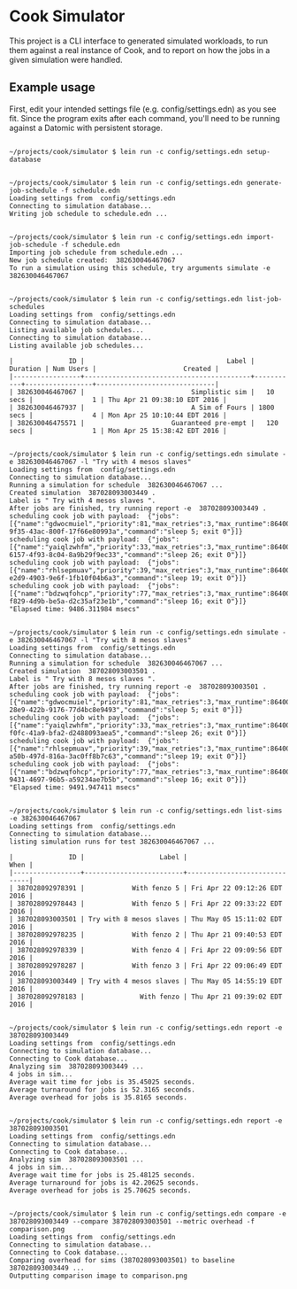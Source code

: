 # Cook Simulator

This project is a CLI interface to generated simulated workloads, to run them against a real instance of Cook, and to report on how the jobs in a given simulation were handled.

## Example usage

First, edit your intended settings file (e.g. config/settings.edn) as you see fit.
Since the program exits after each command, you'll need to be running against a
Datomic with persistent storage.

<pre><code>
~/projects/cook/simulator $ lein run -c config/settings.edn setup-database


~/projects/cook/simulator $ lein run -c config/settings.edn generate-job-schedule -f schedule.edn
Loading settings from  config/settings.edn
Connecting to simulation database...
Writing job schedule to schedule.edn ...


~/projects/cook/simulator $ lein run -c config/settings.edn import-job-schedule -f schedule.edn
Importing job schedule from schedule.edn ...
New job schedule created:  382630046467067
To run a simulation using this schedule, try arguments simulate -e  382630046467067


~/projects/cook/simulator $ lein run -c config/settings.edn list-job-schedules
Loading settings from  config/settings.edn
Connecting to simulation database...
Listing available job schedules...
Connecting to simulation database...
Listing available job schedules...

|              ID |                                    Label |  Duration | Num Users |                      Created |
|-----------------+------------------------------------------+-----------+-----------------+------------------------------|
| 382630046467067 |                           Simplistic sim |   10 secs |               1 | Thu Apr 21 09:38:10 EDT 2016 |
| 382630046467937 |                           A Sim of Fours | 1800 secs |               4 | Mon Apr 25 10:10:44 EDT 2016 |
| 382630046475571 |                      Guaranteed pre-empt |   120 secs |               1 | Mon Apr 25 15:38:42 EDT 2016 |


~/projects/cook/simulator $ lein run -c config/settings.edn simulate -e 382630046467067 -l "Try with 4 mesos slaves"
Loading settings from  config/settings.edn
Connecting to simulation database...
Running a simulation for schedule  382630046467067 ...
Created simulation  387028093003449 .
Label is " Try with 4 mesos slaves ".
After jobs are finished, try running report -e  387028093003449 .
scheduling cook job with payload:  {"jobs":[{"name":"gdwocmuiel","priority":81,"max_retries":3,"max_runtime":86400000,"mem":464,"cpus":2.0,"uuid":"572b971c-9f35-43ac-800f-17f66e80993a","command":"sleep 5; exit 0"}]}
scheduling cook job with payload:  {"jobs":[{"name":"yaiqlzwhfm","priority":33,"max_retries":3,"max_runtime":86400000,"mem":623,"cpus":1.0,"uuid":"572b971e-6157-4f93-8c04-8a9b29f9ec33","command":"sleep 26; exit 0"}]}
scheduling cook job with payload:  {"jobs":[{"name":"rhlsepmuav","priority":39,"max_retries":3,"max_runtime":86400000,"mem":27,"cpus":2.0,"uuid":"572b971f-e2d9-4903-9e6f-1fb10f04b6a3","command":"sleep 19; exit 0"}]}
scheduling cook job with payload:  {"jobs":[{"name":"bdzwqfohcp","priority":77,"max_retries":3,"max_runtime":86400000,"mem":1007,"cpus":4.0,"uuid":"572b9720-f829-4d9b-be5a-d2c35af23e1b","command":"sleep 16; exit 0"}]}
"Elapsed time: 9486.311984 msecs"


~/projects/cook/simulator $ lein run -c config/settings.edn simulate -e 382630046467067 -l "Try with 8 mesos slaves"
Loading settings from  config/settings.edn
Connecting to simulation database...
Running a simulation for schedule  382630046467067 ...
Created simulation  387028093003501 .
Label is " Try with 8 mesos slaves ".
After jobs are finished, try running report -e  387028093003501 .
scheduling cook job with payload:  {"jobs":[{"name":"gdwocmuiel","priority":81,"max_retries":3,"max_runtime":86400000,"mem":464,"cpus":2.0,"uuid":"572b9aca-28e9-422b-9176-77d4bc8e9493","command":"sleep 5; exit 0"}]}
scheduling cook job with payload:  {"jobs":[{"name":"yaiqlzwhfm","priority":33,"max_retries":3,"max_runtime":86400000,"mem":623,"cpus":1.0,"uuid":"572b9acd-f0fc-41a9-bfa2-d2488093aea5","command":"sleep 26; exit 0"}]}
scheduling cook job with payload:  {"jobs":[{"name":"rhlsepmuav","priority":39,"max_retries":3,"max_runtime":86400000,"mem":27,"cpus":2.0,"uuid":"572b9ace-a50b-497d-816a-3ac0ff8b7c63","command":"sleep 19; exit 0"}]}
scheduling cook job with payload:  {"jobs":[{"name":"bdzwqfohcp","priority":77,"max_retries":3,"max_runtime":86400000,"mem":1007,"cpus":4.0,"uuid":"572b9acf-9431-4697-96b5-a59234ae7b5b","command":"sleep 16; exit 0"}]}
"Elapsed time: 9491.947411 msecs"


~/projects/cook/simulator $ lein run -c config/settings.edn list-sims -e 382630046467067
Loading settings from  config/settings.edn
Connecting to simulation database...
listing simulation runs for test 382630046467067 ...

|              ID |                   Label |                         When |
|-----------------+-------------------------+------------------------------|
| 387028092978391 |            With fenzo 5 | Fri Apr 22 09:12:26 EDT 2016 |
| 387028092978443 |            With fenzo 5 | Fri Apr 22 09:33:22 EDT 2016 |
| 387028093003501 | Try with 8 mesos slaves | Thu May 05 15:11:02 EDT 2016 |
| 387028092978235 |            With fenzo 2 | Thu Apr 21 09:40:53 EDT 2016 |
| 387028092978339 |            With fenzo 4 | Fri Apr 22 09:09:56 EDT 2016 |
| 387028092978287 |            With fenzo 3 | Fri Apr 22 09:06:49 EDT 2016 |
| 387028093003449 | Try with 4 mesos slaves | Thu May 05 14:55:19 EDT 2016 |
| 387028092978183 |              With fenzo | Thu Apr 21 09:39:02 EDT 2016 |


~/projects/cook/simulator $ lein run -c config/settings.edn report -e 387028093003449
Loading settings from  config/settings.edn
Connecting to simulation database...
Connecting to Cook database...
Analyzing sim  387028093003449 ...
4 jobs in sim...
Average wait time for jobs is 35.45025 seconds.
Average turnaround for jobs is 52.3165 seconds.
Average overhead for jobs is 35.8165 seconds.


~/projects/cook/simulator $ lein run -c config/settings.edn report -e 387028093003501
Loading settings from  config/settings.edn
Connecting to simulation database...
Connecting to Cook database...
Analyzing sim  387028093003501 ...
4 jobs in sim...
Average wait time for jobs is 25.48125 seconds.
Average turnaround for jobs is 42.20625 seconds.
Average overhead for jobs is 25.70625 seconds.


~/projects/cook/simulator $ lein run -c config/settings.edn compare -e 387028093003449 --compare 387028093003501 --metric overhead -f comparison.png
Loading settings from  config/settings.edn
Connecting to simulation database...
Connecting to Cook database...
Comparing overhead for sims (387028093003501) to baseline 387028093003449 ...
Outputting comparison image to comparison.png
</code></pre>

